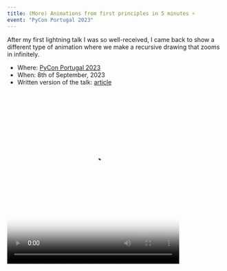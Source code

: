 ```yaml
---
title: (More) Animations from first principles in 5 minutes ⚡️
event: "PyCon Portugal 2023"
---
```


After my first lightning talk I was so well-received, I came back to show a different type of animation where we make a recursive drawing that zooms in infinitely.

 - Where: [PyCon Portugal 2023](https://2023.pycon.pt)
 - When: 8th of September, 2023
 - Written version of the talk: [article](/blog/more-animations-from-first-principles-in-5-minutes)

<video width="400" height="400" poster="/blog/more-animations-from-first-principles-in-5-minutes/_zoom_triangle.mp4.thumb.png" controls>
  <source src="/blog/more-animations-from-first-principles-in-5-minutes/_zoom_triangle.mp4" type="video/mp4">
</video>
